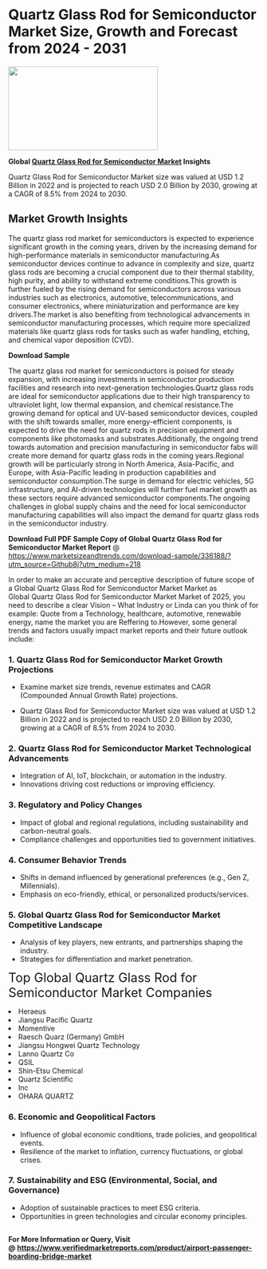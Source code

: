 <H1>Quartz Glass Rod for Semiconductor Market Size, Growth and Forecast from 2024 - 2031</H1><img class="aligncenter size-medium wp-image-584254" src="https://thirdeyenews.in/wp-content/uploads/2024/09/Global-Market-Research-300x168.jpeg" alt="" width="300" height="168" /><p><strong>Global&nbsp;<a href="https://www.marketsizeandtrends.com/download-sample/336188/?utm_source=Github8j?utm_medium=218">Quartz Glass Rod for Semiconductor Market</a> Insights</strong></p><p>Quartz Glass Rod for Semiconductor Market size was valued at USD 1.2 Billion in 2022 and is projected to reach USD 2.0 Billion by 2030, growing at a CAGR of 8.5% from 2024 to 2030.</p><p><h2>Market Growth Insights</h2> <p>The quartz glass rod market for semiconductors is expected to experience significant growth in the coming years, driven by the increasing demand for high-performance materials in semiconductor manufacturing.As semiconductor devices continue to advance in complexity and size, quartz glass rods are becoming a crucial component due to their thermal stability, high purity, and ability to withstand extreme conditions.This growth is further fueled by the rising demand for semiconductors across various industries such as electronics, automotive, telecommunications, and consumer electronics, where miniaturization and performance are key drivers.The market is also benefiting from technological advancements in semiconductor manufacturing processes, which require more specialized materials like quartz glass rods for tasks such as wafer handling, etching, and chemical vapor deposition (CVD).</p> <p><strong>Download Sample</strong></p> <p>The quartz glass rod market for semiconductors is poised for steady expansion, with increasing investments in semiconductor production facilities and research into next-generation technologies.Quartz glass rods are ideal for semiconductor applications due to their high transparency to ultraviolet light, low thermal expansion, and chemical resistance.The growing demand for optical and UV-based semiconductor devices, coupled with the shift towards smaller, more energy-efficient components, is expected to drive the need for quartz rods in precision equipment and components like photomasks and substrates.Additionally, the ongoing trend towards automation and precision manufacturing in semiconductor fabs will create more demand for quartz glass rods in the coming years.Regional growth will be particularly strong in North America, Asia-Pacific, and Europe, with Asia-Pacific leading in production capabilities and semiconductor consumption.The surge in demand for electric vehicles, 5G infrastructure, and AI-driven technologies will further fuel market growth as these sectors require advanced semiconductor components.The ongoing challenges in global supply chains and the need for local semiconductor manufacturing capabilities will also impact the demand for quartz glass rods in the semiconductor industry.</p> <p><span class=""><strong>Download Full PDF Sample Copy of Global Quartz Glass Rod for Semiconductor Market Report</strong> @ <a href="https://www.marketsizeandtrends.com/download-sample/336188/?utm_source=Github8j?utm_medium=218" target="_blank">https://www.marketsizeandtrends.com/download-sample/336188/?utm_source=Github8j?utm_medium=218</a></span></p><p>In order to make an accurate and perceptive description of future scope of a Global&nbsp;Quartz Glass Rod for Semiconductor Market Market as Global&nbsp;Quartz Glass Rod for Semiconductor Market Market of 2025, you need to describe a clear Vision &ndash; What Industry or Linda can you think of for example: Quote from a Technology, healthcare, automotive, renewable energy, name the market you are Reffering to.However, some general trends and factors usually impact market reports and their future outlook include:</p><h3>1.&nbsp;<strong>Quartz Glass Rod for Semiconductor Market Growth Projections</strong></h3><ul><li>Examine market size trends, revenue estimates and CAGR (Compounded Annual Growth Rate) projections.</li><li><p>Quartz Glass Rod for Semiconductor Market size was valued at USD 1.2 Billion in 2022 and is projected to reach USD 2.0 Billion by 2030, growing at a CAGR of 8.5% from 2024 to 2030.</p></li></ul><h3>2.&nbsp;<strong>Quartz Glass Rod for Semiconductor Market Technological Advancements</strong></h3><ul><li>Integration of AI, IoT, blockchain, or automation in the industry.</li><li>Innovations driving cost reductions or improving efficiency.</li></ul><h3>3.&nbsp;<strong>Regulatory and Policy Changes</strong></h3><ul><li>Impact of global and regional regulations, including sustainability and carbon-neutral goals.</li><li>Compliance challenges and opportunities tied to government initiatives.</li></ul><h3>4.&nbsp;<strong>Consumer Behavior Trends</strong></h3><ul><li>Shifts in demand influenced by generational preferences (e.g., Gen Z, Millennials).</li><li>Emphasis on eco-friendly, ethical, or personalized products/services.</li></ul><h3>5.&nbsp;<strong>Global Quartz Glass Rod for Semiconductor Market Competitive Landscape</strong></h3><ul><li>Analysis of key players, new entrants, and partnerships shaping the industry.</li><li>Strategies for differentiation and market penetration.</li></ul><p data-pm-slice="1 1 []"><span style="color: inherit; font-family: inherit; font-size: 25px;">Top Global Quartz Glass Rod for Semiconductor Market Companies</span></p><div class="" data-test-id=""><p><li>Heraeus</li><li> Jiangsu Pacific Quartz</li><li> Momentive</li><li> Raesch Quarz (Germany) GmbH</li><li> Jiangsu Hongwei Quartz Technology</li><li> Lanno Quartz Co</li><li> QSIL</li><li> Shin-Etsu Chemical</li><li> Quartz Scientific</li><li> Inc</li><li> OHARA QUARTZ</li></p></div><h3>6.&nbsp;<strong>Economic and Geopolitical Factors</strong></h3><ul><li>Influence of global economic conditions, trade policies, and geopolitical events.</li><li>Resilience of the market to inflation, currency fluctuations, or global crises.</li></ul><h3>7.&nbsp;<strong>Sustainability and ESG (Environmental, Social, and Governance)</strong></h3><ul><li>Adoption of sustainable practices to meet ESG criteria.</li><li>Opportunities in green technologies and circular economy principles.</li></ul><h2><strong style="font-size: 14px;">For More Information or Query, Visit @&nbsp;</strong><a style="background-color: #ffffff; font-size: 14px;" href="https://www.marketsizeandtrends.com/report/quartz-glass-rod-for-semiconductor-market/" target="_blank">https://www.verifiedmarketreports.com/product/airport-passenger-boarding-bridge-market</a></h2>